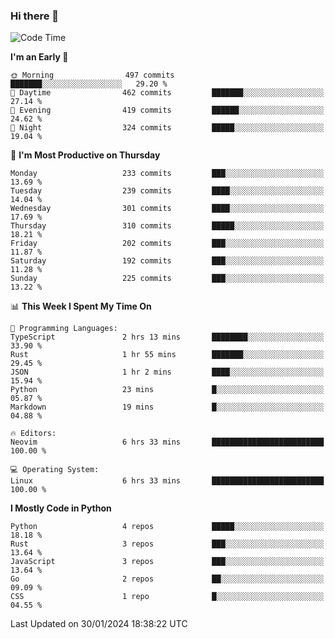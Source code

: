 ### Hi there 👋
<!--START_SECTION:waka-->
![Code Time](http://img.shields.io/badge/Code%20Time-228%20hrs-blue)

**I'm an Early 🐤** 

```text
🌞 Morning                497 commits         ███████░░░░░░░░░░░░░░░░░░   29.20 % 
🌆 Daytime                462 commits         ███████░░░░░░░░░░░░░░░░░░   27.14 % 
🌃 Evening                419 commits         ██████░░░░░░░░░░░░░░░░░░░   24.62 % 
🌙 Night                  324 commits         █████░░░░░░░░░░░░░░░░░░░░   19.04 % 
```
📅 **I'm Most Productive on Thursday** 

```text
Monday                   233 commits         ███░░░░░░░░░░░░░░░░░░░░░░   13.69 % 
Tuesday                  239 commits         ████░░░░░░░░░░░░░░░░░░░░░   14.04 % 
Wednesday                301 commits         ████░░░░░░░░░░░░░░░░░░░░░   17.69 % 
Thursday                 310 commits         █████░░░░░░░░░░░░░░░░░░░░   18.21 % 
Friday                   202 commits         ███░░░░░░░░░░░░░░░░░░░░░░   11.87 % 
Saturday                 192 commits         ███░░░░░░░░░░░░░░░░░░░░░░   11.28 % 
Sunday                   225 commits         ███░░░░░░░░░░░░░░░░░░░░░░   13.22 % 
```


📊 **This Week I Spent My Time On** 

```text
💬 Programming Languages: 
TypeScript               2 hrs 13 mins       ████████░░░░░░░░░░░░░░░░░   33.90 % 
Rust                     1 hr 55 mins        ███████░░░░░░░░░░░░░░░░░░   29.45 % 
JSON                     1 hr 2 mins         ████░░░░░░░░░░░░░░░░░░░░░   15.94 % 
Python                   23 mins             █░░░░░░░░░░░░░░░░░░░░░░░░   05.87 % 
Markdown                 19 mins             █░░░░░░░░░░░░░░░░░░░░░░░░   04.88 % 

🔥 Editors: 
Neovim                   6 hrs 33 mins       █████████████████████████   100.00 % 

💻 Operating System: 
Linux                    6 hrs 33 mins       █████████████████████████   100.00 % 
```

**I Mostly Code in Python** 

```text
Python                   4 repos             █████░░░░░░░░░░░░░░░░░░░░   18.18 % 
Rust                     3 repos             ███░░░░░░░░░░░░░░░░░░░░░░   13.64 % 
JavaScript               3 repos             ███░░░░░░░░░░░░░░░░░░░░░░   13.64 % 
Go                       2 repos             ██░░░░░░░░░░░░░░░░░░░░░░░   09.09 % 
CSS                      1 repo              █░░░░░░░░░░░░░░░░░░░░░░░░   04.55 % 
```




 Last Updated on 30/01/2024 18:38:22 UTC
<!--END_SECTION:waka-->

<!--
**YoganshSharma/YoganshSharma** is a ✨ _special_ ✨ repository because its `README.md` (this file) appears on your GitHub profile.

Here are some ideas to get you started:

- 🔭 I’m currently working on ...
- 🌱 I’m currently learning ...
- 👯 I’m looking to collaborate on ...
- 🤔 I’m looking for help with ...
- 💬 Ask me about ...
- 📫 How to reach me: ...
- 😄 Pronouns: ...
- ⚡ Fun fact: ...
-->
